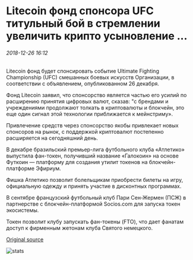 # Litecoin фонд спонсора UFC титульный бой в стремлении увеличить крипто усыновление ...

###### 2018-12-26 16:12

Litecoin фонд будет спонсировать событие Ultimate Fighting Championship (UFC) смешанных боевых искусств Организации, в соответствии с объявлением, опубликованном 26 декабря.

Фонд Litecoin заявил, что спонсорство является частью его усилий по расширению принятия цифровых валют, сказав: "с брендами и учреждениями продолжают толкать в криптовалюты и блокчейн, это еще один сигнал этой технологии приближается к мейнстриму».

Привлечение средств через спонсорство якобы привлекает новых спонсоров на рынок, с поддержкой криптовалют постепенно расширяется на сегодняшний день.

В декабре бразильский премьер-лига футбольного клуба «Атлетико» выпустила фан-токен, получивший название «Галокоин» на основе Футкоин — платформу для создания утилит токенов на блокчейн-платформе Эфириум.

Фишка Атлетико позволит болельщикам приобрести билеты на игру, официальную одежду и принять участие в дисконтных программах.

В сентябре французский футбольный клуб Пари Сен-Жермен (ПСЖ) в партнерстве с блокчейн-платформой Socios.com для запуска токен экосистемы.

Токен позволит клубу запускать фан-токены (FTO), что дает фанатам доступ к фирменным жетонам клуба Святого немецкого.

[Original source](https://cointelegraph.com/news/litecoin-foundation-to-sponsor-ufc-title-fight-in-bid-to-increase-crypto-adoption)

![stats](https://c.statcounter.com/11760860/0/a89fa40b/1/ "stats")